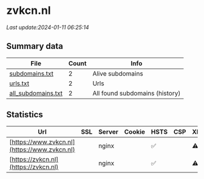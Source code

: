 # zvkcn.nl
*Last update:2024-01-11 06:25:14*
## Summary data
| File       | Count | Info |
|------------|-------|------|
|[subdomains.txt](/data/zvkcn/subdomains.txt)|2|Alive subdomains|
|[urls.txt](/data/zvkcn/urls.txt)|2|Urls|
|[all_subdomains.txt](/data/zvkcn/all_subdomains.txt)|2|All found subdomains (history)|
## Statistics
| Url | SSL | Server | Cookie | HSTS | CSP | XFO | XXP | RP | Tech |
|------------|-------|------|------|------|------|------|------|------|------|
|[https://www.zvkcn.nl](https://www.zvkcn.nl)| |nginx| |:white_check_mark: | |:warning: |:white_check_mark: |:white_check_mark: |:white_check_mark: |HSTS IIS:10.0 Window...|
|[https://zvkcn.nl](https://zvkcn.nl)| |nginx| |:white_check_mark: | |:warning: |:white_check_mark: |:white_check_mark: |:white_check_mark: |HSTS IIS:10.0 Window...|